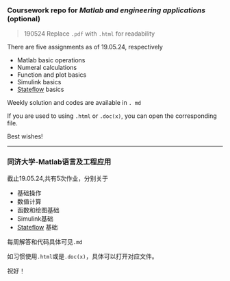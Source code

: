 ### Coursework repo for *Matlab and engineering applications* (optional)

> 190524 Replace `.pdf` with `.html` for readability

There are five assignments as of 19.05.24, respectively

- Matlab basic operations
- Numeral calculations
- Function and plot basics
- Simulink basics
- [Stateflow](https://www.mathworks.com/products/stateflow.html) basics

Weekly solution and codes are available in `. md`

If you are used to using `.html` or `.doc(x)`, you can open the corresponding file.

Best wishes!

---

### 同济大学-Matlab语言及工程应用

截止19.05.24,共有5次作业，分别关于

- 基础操作
- 数值计算
- 函数和绘图基础
- Simulink基础
- [Stateflow](https://ww2.mathworks.cn/products/stateflow.html) 基础

每周解答和代码具体可见`.md`

如习惯使用`.html`或是`.doc(x)`，具体可以打开对应文件。

祝好！
